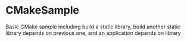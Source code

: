 CMakeSample
===========

Basic CMake sample including build a static library, build another static library depends on previous one, and an application depends on library
